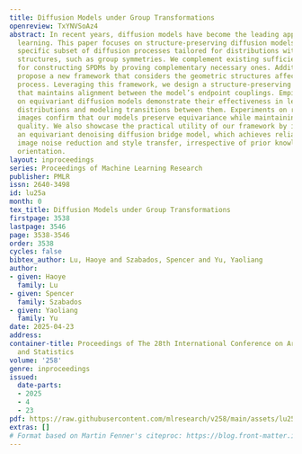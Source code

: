 ```yaml
---
title: Diffusion Models under Group Transformations
openreview: TxYNVSoAz4
abstract: In recent years, diffusion models have become the leading approach for distribution
  learning. This paper focuses on structure-preserving diffusion models (SPDM), a
  specific subset of diffusion processes tailored for distributions with inherent
  structures, such as group symmetries. We complement existing sufficient conditions
  for constructing SPDMs by proving complementary necessary ones. Additionally, we
  propose a new framework that considers the geometric structures affecting the diffusion
  process. Leveraging this framework, we design a structure-preserving bridge model
  that maintains alignment between the model’s endpoint couplings. Empirical evaluations
  on equivariant diffusion models demonstrate their effectiveness in learning symmetric
  distributions and modeling transitions between them. Experiments on real-world medical
  images confirm that our models preserve equivariance while maintaining high sample
  quality. We also showcase the practical utility of our framework by implementing
  an equivariant denoising diffusion bridge model, which achieves reliable equivariant
  image noise reduction and style transfer, irrespective of prior knowledge of image
  orientation.
layout: inproceedings
series: Proceedings of Machine Learning Research
publisher: PMLR
issn: 2640-3498
id: lu25a
month: 0
tex_title: Diffusion Models under Group Transformations
firstpage: 3538
lastpage: 3546
page: 3538-3546
order: 3538
cycles: false
bibtex_author: Lu, Haoye and Szabados, Spencer and Yu, Yaoliang
author:
- given: Haoye
  family: Lu
- given: Spencer
  family: Szabados
- given: Yaoliang
  family: Yu
date: 2025-04-23
address:
container-title: Proceedings of The 28th International Conference on Artificial Intelligence
  and Statistics
volume: '258'
genre: inproceedings
issued:
  date-parts:
  - 2025
  - 4
  - 23
pdf: https://raw.githubusercontent.com/mlresearch/v258/main/assets/lu25a/lu25a.pdf
extras: []
# Format based on Martin Fenner's citeproc: https://blog.front-matter.io/posts/citeproc-yaml-for-bibliographies/
---
```

